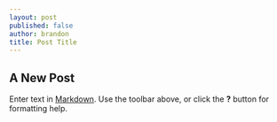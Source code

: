 ```yaml
---
layout: post
published: false
author: brandon
title: Post Title
---
```


## A New Post

Enter text in [Markdown](http://daringfireball.net/projects/markdown/). Use the toolbar above, or click the **?** button for formatting help.